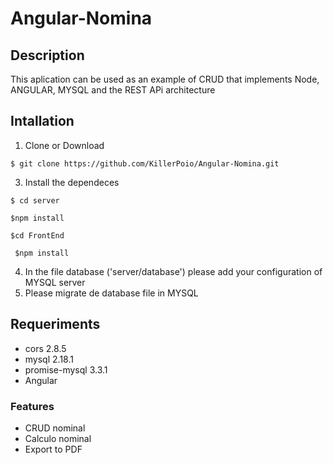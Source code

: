 # Angular-Nomina
## Description 
This aplication can be used as an example of CRUD that implements Node, ANGULAR, MYSQL and the REST APi architecture
## Intallation

1. Clone or Download 
```
$ git clone https://github.com/KillerPoio/Angular-Nomina.git
```

3. Install the dependeces
```
$ cd server 
```

```
$npm install
```

```
$cd FrontEnd
```

```
 $npm install
```

4. In the file database ('server/database') please add your configuration of MYSQL server
5. Please migrate de database file in MYSQL
## Requeriments 
- cors 2.8.5
- mysql 2.18.1
- promise-mysql 3.3.1
- Angular

### Features
- CRUD nominal
- Calculo nominal
- Export to PDF
